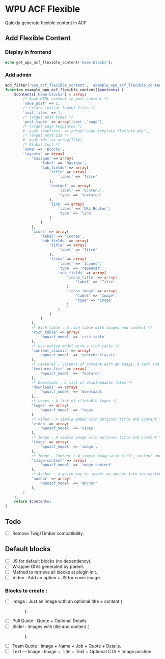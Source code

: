 # WPU ACF Flexible

Quickly generate flexible content in ACF

## Add Flexible Content

### Display in frontend

```php
echo get_wpu_acf_flexible_content('home-blocks');
```

### Add admin

```php
add_filter('wpu_acf_flexible_content', 'example_wpu_acf_flexible_content', 10, 1);
function example_wpu_acf_flexible_content($contents) {
    $contents['home-blocks'] = array(
        /* Save HTML content in post_content */
        'save_post' => 1,
        /* Create initial layout files */
        'init_files' => 1,
        /* Target post types */
        'post_types' => array('post','page'),
        /* Target page templates */
        # 'page_templates' => array('page-template-flexible.php'),
        /* Target post ids */
        # 'page_ids' => array(1234),
        /* Global Conf */
        'name' => 'Blocks',
        'layouts' => array(
            'basique' => array(
                'label' => 'Basique',
                'sub_fields' => array(
                    'title' => array(
                        'label' => 'Titre'
                    ),
                    'content' => array(
                        'label' => 'Contenu',
                        'type' => 'textarea'
                    ),
                    'link' => array(
                        'label' => 'URL Bouton',
                        'type' => 'link'
                    )
                )
            ),
            'icons' => array(
                'label' => 'Icones',
                'sub_fields' => array(
                    'title' => array(
                        'label' => 'Titre'
                    ),
                    'icons' => array(
                        'label' => 'Icones',
                        'type' => 'repeater',
                        'sub_fields' => array(
                            'icons_title' => array(
                                'label' => 'Titre'
                            ),
                            'icons_image' => array(
                                'label' => 'Image',
                                'type' => 'image'
                            )
                        )
                    )
                )
            ),
            /* Rich table : A rich table with images and content */
            'rich_table' => array(
                'wpuacf_model' => 'rich-table'
            ),
            /* Use native model with a rich table */
            'content_classic' => array(
                'wpuacf_model' => 'content-classic'
            ),
            /* Features : Columns of content with an image, a text and an optional CTA */
            'features_list' => array(
                'wpuacf_model' => 'features'
            ),
            /* Downloads : A list of downloadable files */
            'downloads' => array(
                'wpuacf_model' => 'downloads'
            ),
            /* Logos : A list of clickable logos */
            'logos' => array(
                'wpuacf_model' => 'logos'
            )
            /* Video : A simple embed with optional title and content */
            'video' => array(
                'wpuacf_model' => 'video'
            ),
            /* Image : A simple image with optional title and content */
            'image' => array(
                'wpuacf_model' => 'image',
            ),
            /* Image - Content : A simple image with title, content and CTA */
            'image-content' => array(
                'wpuacf_model' => 'image-content'
            ),
            /* Anchor : A quick way to insert an anchor into the content */
            'anchor' => array(
                'wpuacf_model' => 'anchor'
            ),
        )
    );
    return $contents;
}
```

## Todo

- [ ] Remove Twig/Timber compatibility.

## Default blocks

- [ ] JS for default blocks (no dependency).
- [ ] Wrapper DIVs generated by parent.
- [ ] Method to retrieve all blocks at plugin init.
- [ ] Video : Add an option + JS for cover image.

### Blocks to create :

- [ ] Image : Just an image with an optional title + content (<figure>).
- [ ] Pull Quote : Quote + Optional Details.
- [ ] Slider : Images with title and content (<figure>).
- [ ] Team Quote : Image + Name + Job + Quote + Details.
- [ ] Text — Image : Image + Title + Text + Optional CTA + Image position.
